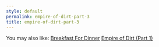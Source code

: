```yaml
---
style: default
permalink: empire-of-dirt-part-3
title: empire-of-dirt-part-3
---
```

You may also like:
[Breakfast For Dinner](http://scp-wiki.net/breakfast-for-dinner)
[Empire of Dirt (Part 1)](http://scp-wiki.net/empire-of-dirt-part-1)